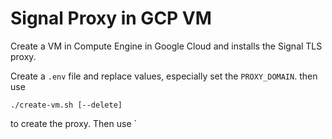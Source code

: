 # Signal Proxy in GCP VM

Create a VM in Compute Engine in Google Cloud and installs the Signal TLS proxy.

Create a `.env` file and replace values, especially set the `PROXY_DOMAIN`. then
use

```shell
./create-vm.sh [--delete]
```

to create the proxy. Then use `